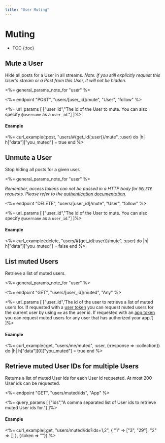 ```yaml
---
title: "User Muting"
---
```


# Muting

* TOC
{:toc}

## Mute a User

Hide all posts for a User in all streams. *Note: if you still explicitly request this User's stream or a Post from this User, it will not be hidden.*

<%= general_params_note_for "user" %>

<%= endpoint "POST", "users/[user_id]/mute", "User", "follow" %>

<%= url_params [
  ["user_id","The id of the User to mute. You can also specify <code>@username</code> as a <code>user_id</code>."]
]%>

#### Example

<%= curl_example(:post, "users/#{get_id(:user)}/mute", :user) do |h|
    h["data"]["you_muted"] = true
end %>

## Unmute a User

Stop hiding all posts for a given user.

<%= general_params_note_for "user" %>

*Remember, access tokens can not be passed in a HTTP body for `DELETE` requests. Please refer to the [authentication documentation](/reference/authentication/#making-authenticated-api-requests).*

<%= endpoint "DELETE", "users/[user_id]/mute", "User", "follow" %>

<%= url_params [
  ["user_id","The id of the User to mute. You can also specify <code>@username</code> as a <code>user_id</code>."]
]%>

#### Example

<%= curl_example(:delete, "users/#{get_id(:user)}/mute", :user) do |h|
  h["data"]["you_muted"] = false
end %>

## List muted Users

Retrieve a list of muted users.

<%= general_params_note_for "user" %>

<%= endpoint "GET", "users/[user_id]/muted", "Any" %>

<%= url_params [
  ["user_id",'The id of the user to retrieve a list of muted users for. If requested with a <a href="/reference/authentication/#access-tokens">user token</a> you can request muted users for the current user by using <code>me</code> as the user id. If requested with an <a href="/reference/authentication/#access-tokens">app token</a> you can request muted users for any user that has authorized your app.']
]%>

#### Example

<%= curl_example(:get, "users/me/muted", :user, {:response => :collection}) do |h|
    h["data"][0]["you_muted"] = true
end %>

## Retrieve muted User IDs for multiple Users

Returns a list of muted User ids for each User id requested. At most 200 User ids can be requested.

<%= endpoint "GET", "users/muted/ids", "App" %>

<%= query_params [
  ["ids","A comma separated list of User ids to retrieve muted User ids for."]
]%>

#### Example

<%= curl_example(:get, "users/muted/ids?ids=1,2", {
    "1" => ["3", "29"],
    "2" => []
}, {:token => "<YOUR APP TOKEN>"}) %>
